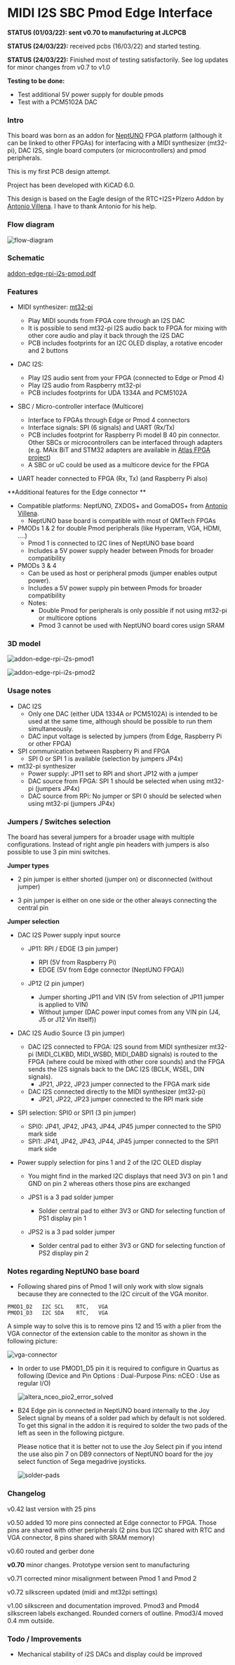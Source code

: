 # MIDI I2S SBC Pmod Edge Interface

**STATUS (01/03/22): **sent v0.70 to manufacturing at JLCPCB****

**STATUS (24/03/22):** received pcbs (16/03/22) and started testing.  

**STATUS (24/03/22):** Finished most of testing satisfactorily. See log updates for minor changes from v0.7 to v1.0

**Testing to be done:**

* Test additional 5V power supply for double pmods
* Test with a PCM5102A DAC

### Intro

This board was born as an addon for [NeptUNO](https://github.com/neptuno-fpga/Main_nepUNO/wiki) FPGA platform (although it can be linked to other FPGAs) for interfacing with a MIDI synthesizer (mt32-pi), DAC I2S, single board computers (or microcontrollers) and pmod peripherals.

This is my first PCB design attempt. 

Project has been developed with KiCAD 6.0.

This design is based on the Eagle design of the RTC+I2S+PIzero Addon by [Antonio Villena](https://www.antoniovillena.es/store/). I have to thank Antonio for his help.

### Flow diagram

![flow-diagram](flow-diagram.png)

### **Schematic**

[addon-edge-rpi-i2s-pmod.pdf](addon-edge-rpi-i2s-pmod.pdf)

### **Features**

* MIDI synthesizer: [mt32-pi](https://github.com/dwhinham/mt32-pi) 
  
  * Play MIDI sounds from FPGA core through an I2S DAC
  * It is possible to send mt32-pi I2S audio back to FPGA for mixing with other core audio and play it back through the I2S DAC
  * PCB includes footprints for an I2C OLED display, a rotative encoder and 2 buttons
  
* DAC I2S: 
  
  * Play I2S audio sent from your FPGA (connected to Edge or Pmod 4)
  * Play I2S audio from Raspberry mt32-pi
  * PCB includes footprints for UDA 1334A and PCM5102A
  
* SBC / Micro-controller interface (Multicore)
  * Interface to FPGAs through Edge or Pmod 4 connectors
  * Interface signals: SPI (6 signals) and UART (Rx/Tx) 
  * PCB includes footprint for Raspberry Pi model B 40 pin connector. Other SBCs or microcontrollers can be interfaced through adapters (e.g. MAix BiT and STM32 adapters are available in [Atlas FPGA project](https://github.com/atlasfpga))
  * A SBC or uC could be used as a multicore device for the FPGA
  
* UART header connected to FPGA (Rx, Tx) (and Raspberry Pi also)

  

**Additional features for the Edge connector ** 

* Compatible platforms: NeptUNO, ZXDOS+ and GomaDOS+ from [Antonio Villena](https://www.antoniovillena.es/store/). 
  * NeptUNO base board is compatible with most of QMTech FPGAs
* PMODs 1 & 2 for double Pmod peripherals (like Hyperram, VGA, HDMI, ....)
  * Pmod 1 is connected to I2C lines of NeptUNO base board
  * Includes a 5V power supply header between Pmods  for broader compatibility
* PMODs 3 & 4  
  * Can be used as host or peripheral pmods (jumper enables output power). 
  * Includes a 5V power supply pin between Pmods  for broader compatibility
  * Notes:
    * Double Pmod for peripherals is only possible if not using mt32-pi or multicore options
    * Pmod 3 cannot be used with NeptUNO board cores usign SRAM

### 3D model

![addon-edge-rpi-i2s-pmod1](addon-edge-rpi-i2s-pmod1.png)



![addon-edge-rpi-i2s-pmod2](addon-edge-rpi-i2s-pmod2.png)



### **Usage notes**

* DAC I2S 
  * Only one DAC (either UDA 1334A or PCM5102A) is intended to be used at the same time, although should be possible to run them simultaneously.
  * DAC input voltage is selected by jumpers (from Edge, Raspberry Pi or other FPGA)
* SPI communication between Raspberry Pi and FPGA
  * SPI 0 or SPI 1 is available (selection by jumpers JP4x)
* mt32-pi synthesizer
  * Power supply: JP11 set to RPI and short JP12 with a jumper
  * DAC source from FPGA: SPI 1 should be selected when using mt32-pi (jumpers JP4x)
  * DAC source from RPi: No jumper or SPI 0 should be selected when using mt32-pi (jumpers JP4x)

### **Jumpers / Switches selection**

The board has several jumpers for a broader usage with multiple configurations. Instead of right angle pin headers with jumpers is also possible to use 3 pin mini switches.

**Jumper types**

* 2 pin jumper is either shorted (jumper on) or disconnected (without jumper)

* 3 pin jumper is either on one side or the other always connecting the central pin

**Jumper selection**

* DAC I2S Power supply input source  

  * JP11:  RPI / EDGE   (3 pin jumper)
    * RPI (5V from Raspberry Pi)
    * EDGE (5V from Edge connector (NeptUNO FPGA))
  * JP12  (2 pin jumper)

    * Jumper shorting JP11 and VIN (5V from selection of JP11 jumper is applied to VIN)
    * Without jumper (DAC power input comes from any VIN pin (J4, J5 or J12 Vin itself))

* DAC I2S Audio Source (3 pin jumper)
  * DAC I2S connected to FPGA: I2S sound from MIDI synthesizer mt32-pi (MIDI_CLKBD, MIDI_WSBD, MIDI_DABD signals) is routed to the FPGA (where could be mixed with other core sounds) and the FPGA sends the I2S signals back to the DAC I2S (BCLK, WSEL, DIN signals).
    * JP21, JP22, JP23 jumper connected to the FPGA mark side
  * DAC I2S connected directly to the MIDI synthesizer (mt32-pi)
    * JP21, JP22, JP23   jumper connected to the RPI mark side
  
* SPI selection: SPI0 or SPI1 (3 pin jumper)

  * SPI0: JP41, JP42, JP43, JP44, JP45  jumper connected to the SPI0 mark side
  * SPI1: JP41, JP42, JP43, JP44, JP45  jumper connected to the SPI1 mark side
  
* Power supply selection for pins 1 and 2 of the I2C OLED display

  * You might find in the marked I2C displays that need 3V3 on pin 1 and GND on pin 2 whereas others those pins are exchanged

  * JPS1 is a 3 pad solder jumper

    * Solder central pad to either 3V3 or GND for selecting function of PS1 display pin 1

  * JPS2 is a 3 pad solder jumper

    * Solder central pad to either 3V3 or GND for selecting function of PS2 display pin 2

      

### Notes regarding NeptUNO base board

* Following shared pins of Pmod 1 will only work with slow signals because they are connected to the I2C circuit of the VGA monitor. 

```
PMOD1_D2   I2C SCL    RTC,   VGA  
PMOD1_D3   I2C SDA    RTC,   VGA  
```

A simple way to solve this is to remove pins 12 and 15 with a plier from the VGA connector of the extension cable to the monitor as shown in the following picture:



![vga-connector](datasheets-info-pictures/vga-connector.png)



* In order to use PMOD1_D5 pin it is required to configure in Quartus as following (Device and Pin Options : Dual-Purpose Pins: nCEO : Use as regular I/O)

   ![altera_nceo_pio2_error_solved](datasheets-info-pictures/altera_nceo_pio2_error_solved.png)

  

* B24 Edge pin is connected in NeptUNO board internally to the Joy Select signal by means of a solder pad which by default is not soldered. To get this signal in the addon it is required to solder the two pads of the left as seen in the following pictgure.

  Please notice that it is better not to use the Joy Select pin if you intend the use also pin 7 on DB9 connectors of NeptUNO board for the joy select function of Sega megadrive joysticks.
  

  ![solder-pads](datasheets-info-pictures/solder_pads.png)



### Changelog

v0.42  last version with 25 pins

v0.50  added 10 more pins connected at Edge connector to FPGA. Those pins are shared with other peripherals (2 pins bus I2C shared with RTC and VGA connector, 8 pins shared with SRAM memory)

v0.60  routed and gerber done

**v0.70** minor changes. Prototype version sent to manufacturing

v0.71 corrected minor misalignment between Pmod 1 and Pmod 2

v0.72 silkscreen updated (midi and mt32pi settings)

v1.00 silkscreen and documentation improved. Pmod3 and Pmod4 silkscreen labels exchanged. Rounded corners of outline. Pmod3/4 moved 0.4 mm outside.



### **Todo / Improvements**

* Mechanical stability of i2S DACs and display could be improved

  

